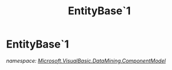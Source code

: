 ﻿---
title: EntityBase`1
---

# EntityBase`1
_namespace: [Microsoft.VisualBasic.DataMining.ComponentModel](N-Microsoft.VisualBasic.DataMining.ComponentModel.html)_






